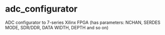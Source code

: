# adc_configurator
ADC configurator to 7-series Xilinx FPGA (has parameters: NCHAN, SERDES MODE, SDR/DDR, DATA WIDTH, DEPTH and so on)
